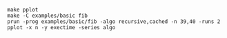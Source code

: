 

	make pplot
	make -C examples/basic fib
	prun -prog examples/basic/fib -algo recursive,cached -n 39,40 -runs 2
	pplot -x n -y exectime -series algo 

